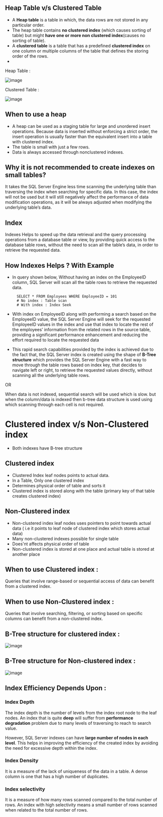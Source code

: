
## Heap Table v/s Clustered Table
- A **Heap table** is a table in which, the data rows are not stored in any particular order.
- The heap table contains **no clustered index** (which causes sorting of table) but might **have one or more non clustered index**(causes no sorting of table).
- A **clustered table** is a table that has a predefined **clustered index** on one column or multiple columns of the table that defines the storing order of the rows.
- 
Heap Table : 

![image](https://github.com/pragyagupta333/SQL_Concepts/assets/125549428/140691d3-cf2f-45c5-9484-11be1036f235)

Clustered Table :

![image](https://github.com/pragyagupta333/SQL_Concepts/assets/125549428/b82bd9a2-168d-404a-ad34-080827c0183d)

## When to use a heap
- A heap can be used as a staging table for large and unordered insert operations. Because data is inserted without enforcing a strict order, the insert operation is usually faster than the equivalent insert into a table with clustered index.
- The table is small with just a few rows.
- Data is always accessed through nonclustered indexes.

## Why it is not recommended to create indexes on small tables?
It takes the SQL Server Engine less time scanning the underlying table than traversing the index when searching for specific data. In this case, the index will not be used but it will still negatively affect the performance of data modification operations, as it will be always adjusted when modifying the underlying 
table’s data.


## Index 
Indexes Helps to speed up the data retrieval and the query processing operations from a database table or view, by providing quick access to the database table rows, without the need to scan all the table’s data, in order to retrieve the requested data.

## How Indexes Helps ? With Example
- In query shown below, Without having an index on the EmployeeID column, SQL Server will scan all the table rows to retrieve the requested data. 

        SELECT * FROM Employees WHERE EmployeeID = 101
        # No index : Table scan
        # With index : Index Seek

- With index on EmployeeID along with performing a search based on the EmployeeID value, the SQL Server Engine will seek for the requested EmployeeID values in the index and use that index to locate the rest of the employees’ information from the related rows in the source table, providing a significant performance enhancement and reducing the effort required to locate the requested data

- This rapid search capabilities provided by the index is achieved due to the fact that, the SQL Server index is created using the shape of **B-Tree structure** which provides the SQL Server Engine with a fast way to move through the table rows based on index key, that decides to navigate left or right, to retrieve the requested values directly, without scanning all the underlying table rows. 

OR 

When data is not indexed, sequential search will be used which is slow.
but when the column/data is indexed then b-tree data structure is used using which scanning through each cell is not required.

# Clustered index v/s Non-Clustered index
- Both indexes have B-tree structure
## Clustered index
- Clustered Index leaf nodes points to actual data.
- In a Table, Only one clustered index 
- Determines physical order of table and sorts it
- Clustered index is stored along with the table (primary key of that table creates clustered index)

## Non-Clustered index
- Non-clustered index leaf nodes uses pointers to point towards actual data ( i.e it points to leaf node of clustered index which stores actual data)
- Many non-clustered indexes possible for single table
- Does'nt affects physical order of table
- Non-clustered index is stored at one place and actual table is stored at another place

## When to use Clustered index :
Queries that involve range-based or sequential access of data can benefit from a clustered index.

## When to use Non-Clustered index :
Queries that involve searching, filtering, or sorting based on specific columns can benefit from a non-clustered index.

## B-Tree structure for clustered index :

![image](https://github.com/pragyagupta333/SQL_Concepts/assets/125549428/3cd4ac2d-5db3-47d9-a929-4f0264b601a3)


## B-Tree structure for Non-clustered index :

![image](https://github.com/pragyagupta333/SQL_Concepts/assets/125549428/0d86b9bb-d5da-4c55-bb7d-4ae88fc23ddb)


## Index Efficiency Depends Upon :
### Index Depth 
The index depth is the number of levels from the index root node to the leaf nodes. An index that is quite **deep** will suffer from **performance degradation** problem due to many levels of traversing to reach to search value.

However, SQL Server indexes can have **large number of nodes in each level**. This helps in improving the efficiency of the created index by avoiding the need for excessive depth within the index.

### Index Density 
It is a measure of the lack of uniqueness of the data in a table. A dense column is one that has a high number of duplicates.

### Index selectivity
It is a measure of how many rows scanned compared to the total number of rows. An index with high selectivity means a small number of rows scanned when related to the total number of rows.



